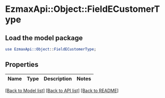 # EzmaxApi::Object::FieldECustomerType

## Load the model package
```perl
use EzmaxApi::Object::FieldECustomerType;
```

## Properties
Name | Type | Description | Notes
------------ | ------------- | ------------- | -------------

[[Back to Model list]](../README.md#documentation-for-models) [[Back to API list]](../README.md#documentation-for-api-endpoints) [[Back to README]](../README.md)


